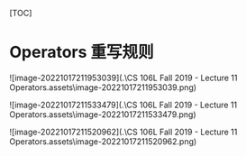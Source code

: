 [TOC]

# Operators 重写规则

![image-20221017211953039](.\CS 106L Fall 2019 - Lecture 11 Operators.assets\image-20221017211953039.png)

![image-20221017211533479](.\CS 106L Fall 2019 - Lecture 11 Operators.assets\image-20221017211533479.png)

![image-20221017211520962](.\CS 106L Fall 2019 - Lecture 11 Operators.assets\image-20221017211520962.png)